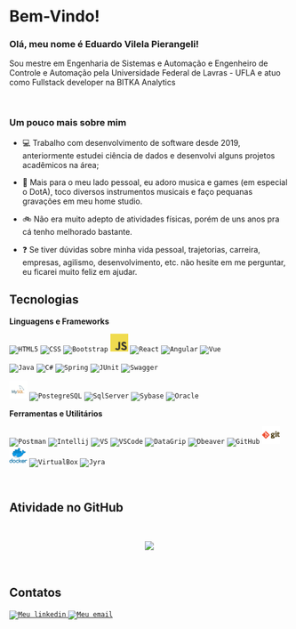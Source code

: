 # Bem-Vindo!

### Olá, meu nome é Eduardo Vilela Pierangeli!

<p>
 Sou mestre em Engenharia de Sistemas e Automação e Engenheiro de Controle e Automação pela Universidade Federal de Lavras - UFLA e atuo como Fullstack developer na BITKA Analytics
</p>

<br/>

### Um pouco mais sobre mim

- :computer: Trabalho com desenvolvimento de software desde 2019, anteriormente estudei ciência de dados e desenvolvi alguns projetos acadêmicos na área;

- :guitar: Mais para o meu lado pessoal, eu adoro musica e games (em especial o DotA), toco diversos instrumentos musicais e faço pequanas gravações em meu home studio.

- :bike: Não era muito adepto de atividades físicas, porém de uns anos pra cá tenho melhorado bastante.

- :question: Se tiver dúvidas sobre minha vida pessoal, trajetorias, carreira, empresas, agilismo, desenvolvimento, etc. não hesite em me perguntar, eu ficarei muito feliz em ajudar.

## Tecnologias

**Linguagens e Frameworks**

<code><img height="32" src="https://upload.wikimedia.org/wikipedia/commons/thumb/6/61/HTML5_logo_and_wordmark.svg/200px-HTML5_logo_and_wordmark.svg.png" alt="HTML5"/></code>
<code><img height="32" src="https://upload.wikimedia.org/wikipedia/commons/4/4d/Css3.jpg" alt="CSS"/></code>
<code><img height="32" src="https://upload.wikimedia.org/wikipedia/commons/thumb/b/b2/Bootstrap_logo.svg/64px-Bootstrap_logo.svg.png" alt="Bootstrap"/></code>
<code><img height="32" src="https://raw.githubusercontent.com/github/explore/80688e429a7d4ef2fca1e82350fe8e3517d3494d/topics/javascript/javascript.png" alt="Javascript"/></code>
<code><img height="32" src="https://upload.wikimedia.org/wikipedia/commons/thumb/a/a7/React-icon.svg/200px-React-icon.svg.png" alt="React"/></code>
<code><img height="32" src="https://upload.wikimedia.org/wikipedia/commons/thumb/c/cf/Angular_full_color_logo.svg/250px-Angular_full_color_logo.svg.png" alt="Angular"/></code>
<code><img height="32" src="https://upload.wikimedia.org/wikipedia/commons/thumb/9/95/Vue.js_Logo_2.svg/220px-Vue.js_Logo_2.svg.png" alt="Vue"/></code>

<code><img height="32" src="https://upload.wikimedia.org/wikipedia/pt/3/30/Java_programming_language_logo.svg" alt="Java"/></code>
<code><img height="32" src="https://growiz.com.br/wp-content/uploads/2020/08/kisspng-c-programming-language-logo-microsoft-visual-stud-atlas-portfolio-5b899192d7c600.1628571115357423548838.png" alt="C#"/></code>
<code><img height="32" src="https://spring.io/images/spring-logo-9146a4d3298760c2e7e49595184e1975.svg" alt="Spring"/></code>
<code><img height="32" src="https://junit.org/junit4/images/junit5-banner.png" alt="JUnit"/></code>
<code><img height="32" src="https://miro.medium.com/max/3350/1*R36nHDnQ9i7vizbSJqTb1g.png" alt="Swagger"/></code>

<code><img height="32" src="https://raw.githubusercontent.com/github/explore/80688e429a7d4ef2fca1e82350fe8e3517d3494d/topics/mysql/mysql.png" alt="MySQL"/></code>
<code><img height="32" src="https://upload.wikimedia.org/wikipedia/commons/thumb/2/29/Postgresql_elephant.svg/150px-Postgresql_elephant.svg.png" alt="PostegreSQL"/></code>
<code><img height="32" src="https://ocaradoti.com.br/wp-content/uploads/2020/11/1499955337microsoft-sql-server-logo-png.png" alt="SqlServer"/></code>
<code><img height="32" src="https://upload.wikimedia.org/wikipedia/commons/c/ce/SybaseSAP_FINAL_logo.png" alt="Sybase"/></code>
<code><img height="32" src="https://digital.ai/sites/default/files/pictures/styles/maxwidth_300/public/pt_logos/oracle-database.png?itok=qYHevPAy" alt="Oracle"/></code>


**Ferramentas e Utilitários**

<code><img height="32" src="https://user-images.githubusercontent.com/2676579/34940598-17cc20f0-f9be-11e7-8c6d-f0190d502d64.png" alt="Postman"/></code>
<code><img height="32" src="https://resources.jetbrains.com/storage/products/intellij-idea/img/meta/intellij-idea_logo_300x300.png" alt="Intellij"/></code>
<code><img height="32" src="https://upload.wikimedia.org/wikipedia/commons/thumb/c/cd/Visual_Studio_2017_Logo.svg/1200px-Visual_Studio_2017_Logo.svg.png" alt="VS"/></code>
<code><img height="32" src="https://upload.wikimedia.org/wikipedia/commons/thumb/9/9a/Visual_Studio_Code_1.35_icon.svg/1200px-Visual_Studio_Code_1.35_icon.svg.png" alt="VSCode"/></code>
<code><img height="32" src="https://s3.amazonaws.com//beta-img.b2bstack.net/uploads/production/product/product_image/1523/img-013.png" alt="DataGrip"/></code>
<code><img height="32" src="https://upload.wikimedia.org/wikipedia/commons/thumb/b/b5/DBeaver_logo.svg/1200px-DBeaver_logo.svg.png" alt="Dbeaver"/></code>
<code><img height="32" src="https://cdn3.iconfinder.com/data/icons/inficons/512/github.png" alt="GitHub"/></code>
<code><img height="32" src="https://raw.githubusercontent.com/github/explore/80688e429a7d4ef2fca1e82350fe8e3517d3494d/topics/git/git.png" alt="Git"/></code>
<code><img height="32" src="https://raw.githubusercontent.com/github/explore/80688e429a7d4ef2fca1e82350fe8e3517d3494d/topics/docker/docker.png" alt="Docker"/></code>
<code><img height="32" src="https://img.utdstc.com/icon/c2f/773/c2f7733df6524599afea694769062bc12d389fb4178f8be7b644c5e802fbbc17:200" alt="VirtualBox"/></code>
<code><img height="32" src="https://www.solarwinds.com/-/media/solarwinds/swdcv2/licensed-products/service-desk/integrations/sd-integrations-logo-jira.ashx?rev=701fbaa7f8ac4ae08e0406c8984c43e7&hash=75D4F04DE99B88DE7B2C4193F0616F1F" alt="Jyra"/></code>

<br/>

## Atividade no GitHub

<br/>

<p align="center">
  <img src="https://github-readme-stats.vercel.app/api?username=EduardoPierangeli" />
</p>

<br/>


## Contatos

<a href="https://www.linkedin.com/in/eduardopierangeli/">
  <code><img alt="Meu linkedin" width="45" src="https://img.flaticon.com/icons/png/512/174/174857.png?size=1200x630f&pad=10,10,10,10&ext=png&bg=FFFFFFFF" /></code>
</a>
<a href="evp.pierangeli@gmail.com">
  <code><img alt="Meu email" width="32" src="https://cdn.pixabay.com/photo/2019/10/19/17/24/gmail-4561841_1280.png" /></code>
</a>

